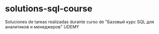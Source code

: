 # solutions-sql-course
Soluciones de tareas realizadas durante curso de "Базовый курс SQL для аналитиков и менеджеров" UDEMY
